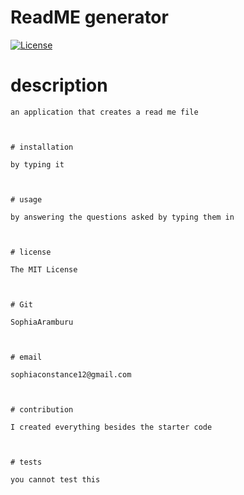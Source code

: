 # ReadME generator

[![License](https://img.shields.io/badge/license-MIT-red.svg)](https://opensource.org/licenses/MIT)
   
# description
    
    an application that creates a read me file
    
   
   
    # installation
    
    by typing it
    
    
    
    # usage
    
    by answering the questions asked by typing them in
    
   
   
    # license
    
    The MIT License
    
    
    
    # Git
    
    SophiaAramburu
    
  
  
    # email
    
    sophiaconstance12@gmail.com
    
   
   
    # contribution
    
    I created everything besides the starter code

    
    
    # tests

    you cannot test this